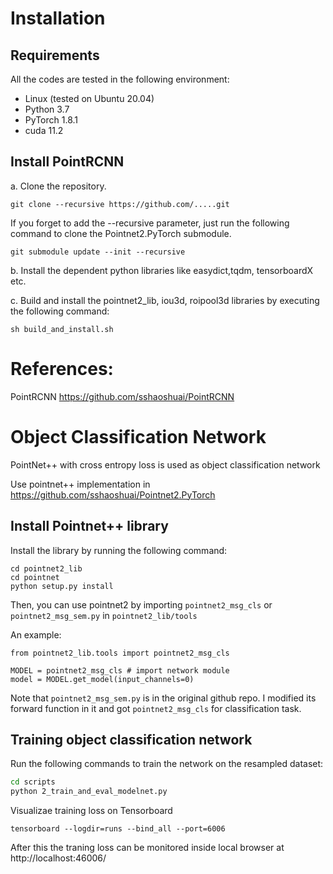 # Installation

## Requirements

All the codes are tested in the following environment:

- Linux (tested on Ubuntu 20.04)
- Python 3.7
- PyTorch 1.8.1
- cuda 11.2

## Install PointRCNN

a. Clone the repository.
```
git clone --recursive https://github.com/.....git
```

If you forget to add the --recursive parameter, just run the following command to clone the Pointnet2.PyTorch submodule.
```
git submodule update --init --recursive
```

b. Install the dependent python libraries like easydict,tqdm, tensorboardX etc.

c. Build and install the pointnet2_lib, iou3d, roipool3d libraries by executing the following command:
```
sh build_and_install.sh
```

# References:
PointRCNN https://github.com/sshaoshuai/PointRCNN

# Object Classification Network
PointNet++ with cross entropy loss is used as object classification network

Use pointnet++ implementation in https://github.com/sshaoshuai/Pointnet2.PyTorch 

## Install Pointnet++ library

Install the library by running the following command:

```
cd pointnet2_lib
cd pointnet
python setup.py install
```
Then, you can use pointnet2 by importing `pointnet2_msg_cls` or `pointnet2_msg_sem.py` in `pointnet2_lib/tools`

An example:
```
from pointnet2_lib.tools import pointnet2_msg_cls 

MODEL = pointnet2_msg_cls # import network module
model = MODEL.get_model(input_channels=0)
```

Note that `pointnet2_msg_sem.py` is in the original github repo. I modified its forward function in it and got `pointnet2_msg_cls` for classification task.

## Training object classification network
Run the following commands to train the network on the resampled dataset:

```bash
cd scripts
python 2_train_and_eval_modelnet.py
```

Visualizae training loss on Tensorboard
```
tensorboard --logdir=runs --bind_all --port=6006
```
After this the traning loss can be monitored inside local browser at http://localhost:46006/

